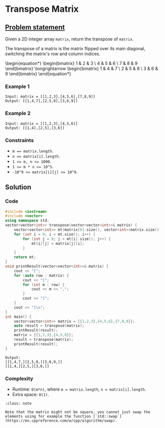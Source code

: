 # Transpose Matrix

## [Problem statement](https://leetcode.com/problems/transpose-matrix/)

Given a 2D integer array `matrix`, return the transpose of `matrix`.

The transpose of a matrix is the matrix flipped over its main diagonal, switching the matrix's row and column indices.

 
\begin{equation*}
\begin{bmatrix}
1 & 2 & 3 \\
4 & 5 & 6 \\
7 & 8 & 9
\end{bmatrix}
\longrightarrow
\begin{bmatrix}
1 & 4 & 7 \\
2 & 5 & 8 \\
3 & 6 & 9
\end{bmatrix}
\end{equation*}


### Example 1
```text
Input: matrix = [[1,2,3],[4,5,6],[7,8,9]]
Output: [[1,4,7],[2,5,8],[3,6,9]]
```

### Example 2
```text
Input: matrix = [[1,2,3],[4,5,6]]
Output: [[1,4],[2,5],[3,6]]
``` 

### Constraints

* `m == matrix.length`.
* `n == matrix[i].length`.
* `1 <= m, n <= 1000`.
* `1 <= m * n <= 10^5`.
* `-10^9 <= matrix[i][j] <= 10^9`.

## Solution

### Code
```cpp
#include <iostream>
#include <vector>
using namespace std;
vector<vector<int>> transpose(vector<vector<int>>& matrix) {
    vector<vector<int>> mt(matrix[0].size(), vector<int>(matrix.size()));
    for (int i = 0; i < mt.size(); i++) {
        for (int j = 0; j < mt[i].size(); j++) {
            mt[i][j] = matrix[j][i];
        }
    }
    return mt;
}
void printResult(vector<vector<int>>& matrix) {
    cout << "[";
    for (auto row : matrix) {
        cout << "[";
        for (int m : row) {
            cout << m << ",";
        }
        cout << "]";
    }
    cout << "]\n";
}
int main() {
    vector<vector<int>> matrix = {{1,2,3},{4,5,6},{7,8,9}};
    auto result = transpose(matrix);
    printResult(result);
    matrix = {{1,2,3},{4,5,6}};
    result = transpose(matrix);
    printResult(result);
}
```
```text
Output:
[[1,4,7,][2,5,8,][3,6,9,]]
[[1,4,][2,5,][3,6,]]
```

### Complexity
* Runtime: `O(m*n)`, where `m = matrix.length`, `n = matrix[i].length`.
* Extra space: `O(1)`.


```{admonition} Implementation note
:class: note

Note that the matrix might not be square, you cannot just swap the elements using for example the function [`std::swap`](https://en.cppreference.com/w/cpp/algorithm/swap).

```
